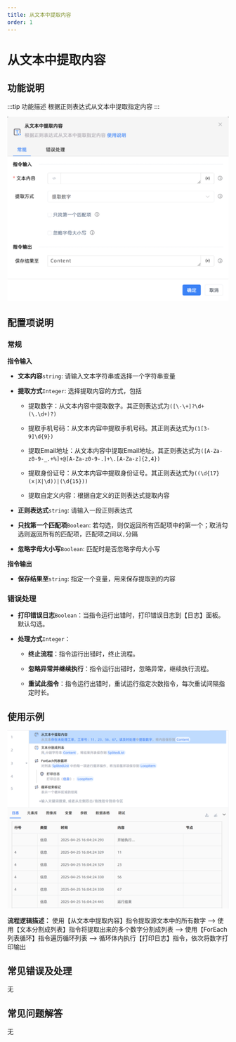 ```yaml
---
title: 从文本中提取内容
order: 1
---
```


# 从文本中提取内容

## 功能说明

:::tip 功能描述
根据正则表达式从文本中提取指定内容
:::

![从文本中提取内容](../../../assets/从文本中提取内容_command.png)

## 配置项说明

### 常规

**指令输入**

- **文本内容**`string`: 请输入文本字符串或选择一个字符串变量

- **提取方式**`Integer`: 选择提取内容的方式，包括

    - 提取数字：从文本内容中提取数字。其正则表达式为`([\-\+]?\d+(\.\d+)?)`

    - 提取手机号码：从文本内容中提取手机号码。其正则表达式为`(1[3-9]\d{9})`

    - 提取Email地址：从文本内容中提取Email地址。其正则表达式为`([A-Za-z0-9-_.+%]+@[A-Za-z0-9-.]+\.[A-Za-z]{2,4})`
     
    - 提取身份证号：从文本内容中提取身份证号。其正则表达式为`((\d{17}(x|X|\d))|(\d{15}))`

    - 提取自定义内容：根据自定义的正则表达式提取内容

- **正则表达式**`string`: 请输入一段正则表达式

- **只找第一个匹配项**`Boolean`: 若勾选，则仅返回所有匹配项中的第一个；取消勾选则返回所有的匹配项，匹配项之间以`,`分隔

- **忽略字母大小写**`Boolean`: 匹配时是否忽略字母大小写


**指令输出**

- **保存结果至**`string`: 指定一个变量，用来保存提取到的内容

### 错误处理

- **打印错误日志**`Boolean`：当指令运行出错时，打印错误日志到【日志】面板。默认勾选。

- **处理方式**`Integer`：

    - **终止流程**：指令运行出错时，终止流程。

    - **忽略异常并继续执行**：指令运行出错时，忽略异常，继续执行流程。

    - **重试此指令**：指令运行出错时，重试运行指定次数指令，每次重试间隔指定时长。

## 使用示例

![从文本中提取内容](../../../assets/从文本中提取内容_demo.png)

**流程逻辑描述：** 使用【从文本中提取内容】指令提取源文本中的所有数字 --> 使用【文本分割成列表】指令将提取出来的多个数字分割成列表 --> 使用【ForEach列表循环】指令遍历循环列表 --> 循环体内执行【打印日志】指令，依次将数字打印输出

## 常见错误及处理

无

## 常见问题解答

无

